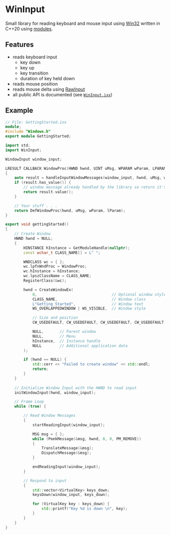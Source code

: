 # WinInput
 
Small library for reading keyboard and mouse input using [Win32](https://learn.microsoft.com/en-us/windows/win32/inputdev/wm-keydown) written in C++20 using [modules](https://learn.microsoft.com/en-us/cpp/cpp/modules-cpp?view=msvc-170).

## Features
- reads keyboard input
  - key down
  - key up
  - key transition
  - duration of key held down
- reads mouse position
- reads mouse delta using [RawInput](https://learn.microsoft.com/en-us/windows/win32/inputdev/about-raw-input)
- all public API is documented (see [`WinInput.ixx`](.InputLibrary/WinInput.ixx))

## Example

```C++
// File: GettingStarted.ixx
module;
#include "Windows.h"
export module GettingStarted;

import std;
import WinInput;

WindowInput window_input;

LRESULT CALLBACK WindowProc(HWND hwnd, UINT uMsg, WPARAM wParam, LPARAM lParam)
{
    auto result = handleInputWindowMessages(window_input, hwnd, uMsg, wParam, lParam);
    if (result.has_value()) {
        // window message already handled by the library so return it's result
        return result.value();
    }

    // Your stuff . . .
    return DefWindowProc(hwnd, uMsg, wParam, lParam);
}

export void gettingStarted()
{
    // Create Window
    HWND hwnd = NULL;
    {
        HINSTANCE hInstance = GetModuleHandle(nullptr);
        const wchar_t CLASS_NAME[] = L" ";

        WNDCLASS wc = { };
        wc.lpfnWndProc = WindowProc;
        wc.hInstance = hInstance;
        wc.lpszClassName = CLASS_NAME;
        RegisterClass(&wc);

        hwnd = CreateWindowEx(
            0,                                 // Optional window styles.
            CLASS_NAME,                        // Window class
            L"Getting Started",                // Window text
            WS_OVERLAPPEDWINDOW | WS_VISIBLE,  // Window style

            // Size and position
            CW_USEDEFAULT, CW_USEDEFAULT, CW_USEDEFAULT, CW_USEDEFAULT,

            NULL,       // Parent window    
            NULL,       // Menu
            hInstance,  // Instance handle
            NULL        // Additional application data
        );

        if (hwnd == NULL) {
            std::cerr << "Failed to create window" << std::endl;
            return;
        }
    }
    
    // Initialize Window Input with the HWND to read input
    initWindowInput(hwnd, window_input);

    // Frame Loop
    while (true) {

        // Read Window Messages
        {
            startReadingInput(window_input);

            MSG msg = { };
            while (PeekMessage(&msg, hwnd, 0, 0, PM_REMOVE))
            {
                TranslateMessage(&msg);
                DispatchMessage(&msg);
            }

            endReadingInput(window_input);
        }

        // Respond to input
        {
            std::vector<VirtualKey> keys_down;
            keysDown(window_input, keys_down);

            for (VirtualKey key : keys_down) {
                std::printf("Key %d is down \n", key);
            }
        }
    }
}
```